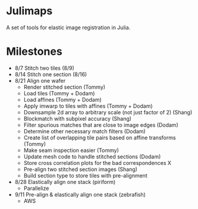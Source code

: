 # Julimaps
A set of tools for elastic image registration in Julia.

# Milestones
* 8/7 Stitch two tiles (8/9)
* 8/14 Stitch one section (8/16)
* 8/21 Align one wafer
  * Render stitched section (Tommy)
  * Load tiles (Tommy + Dodam)
  * Load affines (Tommy + Dodam)
  * Apply imwarp to tiles with affines (Tommy + Dodam)
  * Downsample 2d array to arbitrary scale (not just factor of 2) (Shang)
  * Blockmatch with subpixel accuracy (Shang)
  * Filter spurious matches that are close to image edges (Dodam)
  * Determine other necessary match filters (Dodam)
  * Create list of overlapping tile pairs based on affine transforms (Tommy)
  * Make seam inspection easier (Tommy)
  * Update mesh code to handle stitched sections (Dodam)
  * Store cross correlation plots for the bad correspondences X
  * Pre-align two stitched section images (Shang)
  * Build section type to store tiles with pre-alignment
* 8/28 Elastically align one stack (piriform)
  * Parallelize
* 9/11 Pre-align & elastically align one stack (zebrafish)
  * AWS
